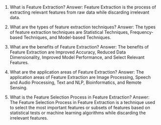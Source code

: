 1) What is Feature Extraction? 
Answer: Feature Extraction is the process of extracting relevant features from raw data while discarding irrelevant data.

2) What are the types of feature extraction techniques? 
Answer: The types of feature extraction techniques are Statistical Techniques, Frequency-based Techniques, and Model-based Techniques.

3) What are the benefits of Feature Extraction? 
Answer: The benefits of Feature Extraction are Improved Accuracy, Reduced Data Dimensionality, Improved Model Performance, and Select Relevant Features.

4) What are the application areas of Feature Extraction? 
Answer: The application areas of Feature Extraction are Image Processing, Speech and Audio Processing, Text and NLP, Bioinformatics, and Remote Sensing.

5) What is the Feature Selection Process in Feature Extraction? 
Answer: The Feature Selection Process in Feature Extraction is a technique used to select the most important features or subsets of features based on statistical tests or machine learning algorithms while discarding the irrelevant features.